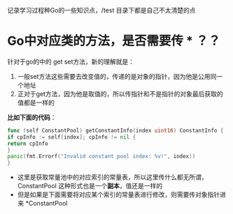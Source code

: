 记录学习过程种Go的一些知识点，/test 目录下都是自己不太清楚的点

# Go中对应类的方法，是否需要传 * ？？
针对于go的中的 get set方法，新的理解就是：
1. 一般set方法这些需要去改变值的，传递的是对象的指针，因为他是公用同一个地址
2. 正对于get方法，因为他是取值的，所以传指针和不是指针的对象最后获取的值都是一样的

**比如下面的代码**：
```go
func (self ConstantPool) getConstantInfo(index uint16) ConstantInfo {
if cpInfo := self[index]; cpInfo != nil {
return cpInfo
}
panic(fmt.Errorf("Invalid constant pool index: %v!", index))
}
```
- 这里是获取常量池中的对应索引的常量表，所以这里传什么都无所谓，ConstantPool 这种形式也是一个**副本**，值还是一样的
- 但是如果是下面需要将对应某个索引的常量表进行修改，则需要传对象指针进来 *ConstantPool

